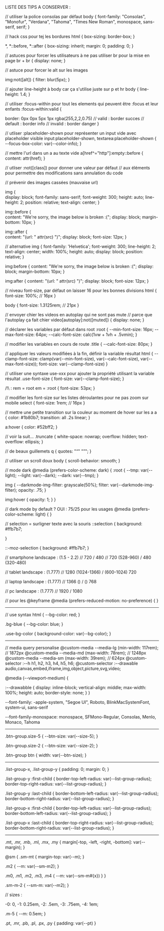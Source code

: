 LISTE DES TIPS A CONSERVER : 

// utiliser la police consolas par défaut
body {
  font-family: "Consolas", "Monofur", "Verdana", "Tahoma", "Times New Roman", monospace, sans-serif, serif;
}

// hack css pour tej les bordures
html {
  box-sizing: border-box;
}

*,
*::before,
*::after {
  box-sizing: inherit;
  margin: 0;
  padding: 0;
}

// astuces pour forcer les utilisateurs à ne pas utiliser br pour la mise en page
br + br {
  display: none;
}

// astuce pour forcer le alt sur les images

img:not([alt]) { 
  filter: blur(5px);
}

// ajouter line-height à body car ça s'utilise juste sur p et hr
body {
  line-height: 1.4;
}

// utiliser :focus-within pour tout les elements qui peuvent être :focus et leur enfants
:focus-within:valid {

  border: 0px 0px 5px 1px rgba(255,2,2,0.75)
  // valid : border succes
  // default : border info
  // invalid : border danger
}

// utliser :placeholder-shown pour représenter un input vide avec placeholder visible
input:placeholder-shown, textarea:placeholder-shown {
  --focus-box-color: var(--color-info);
}

// mettre l'url dans un a au texte vide
a[href^="http"]:empty::before {
  content: attr(href);
}

// utliser :not([class]) pour donner une valeur par défaut 
// aux éléments pour permettre des modifications sans annulation du code


// prévenir des images cassées (mauvaise url)

img {  
  display: block;
  font-family: sans-serif;
  font-weight: 300;
  height: auto;
  line-height: 2;
  position: relative;
  text-align: center;
}

img::before {  
  content: "We're sorry, the image below is broken :(";
  display: block;
  margin-bottom: 10px;
}

img::after {  
  content: "(url: " attr(src) ")";
  display: block;
  font-size: 12px;
}



// alternative 
img {
  font-family: 'Helvetica';
  font-weight: 300;
  line-height: 2;  
  text-align: center;
  width: 100%;
  height: auto;
  display: block;
  position: relative;
}

img:before { 
  content: "We're sorry, the image below is broken :(";
  display: block;
  margin-bottom: 10px;
}

img:after { 
  content: "(url: " attr(src) ")";
  display: block;
  font-size: 12px;
}








// niveau font-size, par défaut on laisser 16 pour les bonnes divisions
html {
  font-size: 100%; // 16px
}

body {
  font-size: 1.3125rem; // 21px
}

// envoyer chier les videos en autoplay qui ne sont pas mute
// parce que l'autoplay ça fait chier
video[autoplay]:not([muted]) {
  display: none;
}

// déclarer les variables par défaut dans root
:root {
  --min-font-size: 16px;
  --max-font-size: 64px;
  --calc-font-size: calc(1vw + 1vh + .5vmin);
}

// modifier les variables en cours de route
.title {
  --calc-font-size: 80px;
}

// appliquer les valeurs modifiées à la fin, définir la variable résultat
html {
  --clamp-font-size: clamp(var(--min-font-size), var(--calc-font-size), var(--max-font-size));
  font-size: var(--clamp-font-size)
}

// utiliser une syntaxe use-xxx pour ajouter la propriété utilisant la variable résultat
.use-font-size {
  font-size: var(--clamp-font-size);
}

/!\ : rem = root em = 
:root {
  font-size: 53px;
}

// modifier les font-size sur les listes déroulantes pour ne pas zoom sur mobile
select {
  font-size: 1rem; // 16px
}

// mettre une petite transition sur la couleur au moment de hover sur les a
a {
 color: #1b80b7;
 transition: all .2s linear;
}

a:hover { color: #52bff2; }

// voir la suit... 
.truncate {
  white-space: nowrap;
  overflow: hidden;
  text-overflow: ellipsis;
}

// de beaux guillemets 
q {
    quotes: "“" "”";
}

// utiliser un scroll doux
body {
  scroll-behavior: smooth;
}

// mode dark
@media (prefers-color-scheme: dark) {
  :root {
    --tmp: var(--light);
    --light: var(--dark);
    --dark: var(--tmp);
  }

  img {
    --darkmode-img-filter: grayscale(50%);
    filter: var(--darkmode-img-filter);
    opacity: .75;
  }

  img:hover {
    opacity: 1;
  }
}

// dark mode by default ? OUI : 75/25 pour les usages
@media (prefers-color-scheme: light) {
}

// selection = surligner texte avec la souris
::selection {
  background: #ffb7b7;
  
}

::-moz-selection {
  background: #ffb7b7;
}

// smartphone landscape : (1.5 - 2.2)
// 720 / 480 
// 720 (528-960) / 480 (320-480)

// tablet landscape : (1.777)
// 1280 (1024-1366) / (600-1024) 720

// laptop landscape : (1.777)
// 1366 () / () 768

// pc landscape : (1.777)
// 1920 / 1080

// pour les @keyframe
@media (prefers-reduced-motion: no-preference) {
}

--------------
// use syntax
html {
  --bg-color: red;
}

.bg-blue {
  --bg-color: blue;
}

.use-bg-color {
  background-color: var(--bg-color);
}

-----------------------
// media query personalise
@custom-media --media-lg (min-width: 117rem); // 1872px
@custom-media --media-md (max-width: 78rem); //  1248px
@custom-media --media-sm (max-width: 39rem); //   624px
@custom-selector :--h h1, h2, h3, h4, h5, h6;
@custom-selector :--drawable audio,canvas,embed,iframe,img,object,picture,svg,video;

@media (--viewport-medium) {

  :--drawabble {
    display: inline-block;
    vertical-align: middle;
    max-width: 100%;
    height: auto;
    border-style: none;
  }
}


--font-family: -apple-system, "Segoe UI", Roboto, BlinkMacSystemFont, system-ui, sans-serif

--font-family-monospace: monospace, SFMono-Regular, Consolas, Menlo, Monaco, Tahoma

------------------------------

.btn-group.size-5 {
  --btn-size: var(--size-5);
}

.btn-group.size-2 {
  --btn-size: var(--size-2);
}

.btn-group btn {
  width: var(--btn-size);
}

--------------------------

.list-group-x, .list-group-y {
  padding: 0;
  margin: 0;
}

.list-group-y :first-child {
  border-top-left-radius: var(--list-group-radius);
  border-top-right-radius: var(--list-group-radius);
}

.list-group-y :last-child {
  border-bottom-left-radius: var(--list-group-radius);
  border-bottom-right-radius: var(--list-group-radius);
}

.list-group-x :first-child {
  border-top-left-radius: var(--list-group-radius);
  border-bottom-left-radius: var(--list-group-radius);
}

.list-group-x :last-child {
  border-top-right-radius: var(--list-group-radius);
  border-bottom-right-radius: var(--list-group-radius);
}

----------------------------

.mt, .mr, .mb, .ml, .mx, .my {
  margin[-top, -left, -right, -bottom]: var(--margin);
}

@sm {
  .sm-mt {
    margin-top: var(--m);
  }

  .m2 {
    --m: var(--sm-m2);
  }

  .m0, .m1, .m2, .m3, .m4 {
    --m: var(--sm-m#{x})
  }
}

.sm-m-2 {
  --sm-m: var(--m2);
}

// sizes : 

-0: 0, -1: 0.25em, -2: .5em, -3: .75em, -4: 1em;

.m-5 {
  --m: 0.5em;
}

.pt, .mr, .pb, .pl, .px, .py {
  padding: var(--pt)
}

